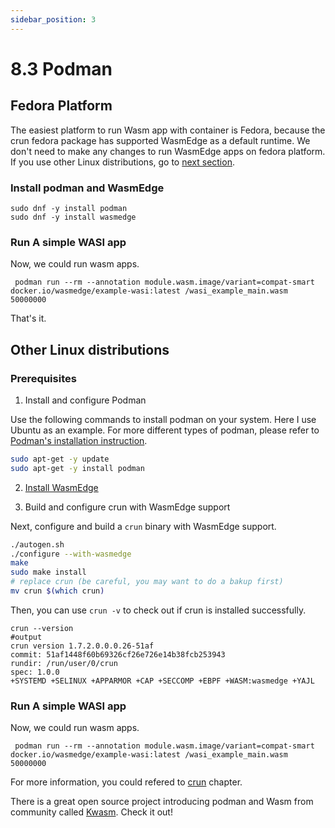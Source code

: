 ```yaml
---
sidebar_position: 3
---
```


# 8.3 Podman

## Fedora Platform

The easiest platform to run Wasm app with container is Fedora, because the crun fedora package has supported WasmEdge as a default runtime. We don't need to make any changes to run WasmEdge apps on fedora platform. If you use other Linux distributions, go to [next section](#other-linux-distributions).

### Install podman and WasmEdge


```
sudo dnf -y install podman
sudo dnf -y install wasmedge
```
### Run A simple WASI app

Now, we could run wasm apps.

```
 podman run --rm --annotation module.wasm.image/variant=compat-smart docker.io/wasmedge/example-wasi:latest /wasi_example_main.wasm 50000000
```

That's it.


## Other Linux distributions

### Prerequisites

1. Install and configure Podman 

Use the following commands to install podman on your system. Here I use Ubuntu as an example. For more different types of podman, please refer to [Podman's installation instruction](https://podman.io/getting-started/installation).

```bash
sudo apt-get -y update
sudo apt-get -y install podman
```
2. [Install WasmEdge](docs/build-and-run/install.md)

3. Build and configure crun with WasmEdge support

Next, configure and build a `crun` binary with WasmEdge support.

```bash
./autogen.sh
./configure --with-wasmedge
make
sudo make install
# replace crun (be careful, you may want to do a bakup first)
mv crun $(which crun)
```

Then, you can use `crun -v` to check out if crun is installed successfully.

```
crun --version
#output
crun version 1.7.2.0.0.0.26-51af
commit: 51af1448f60b69326cf26e726e14b38fcb253943
rundir: /run/user/0/crun
spec: 1.0.0
+SYSTEMD +SELINUX +APPARMOR +CAP +SECCOMP +EBPF +WASM:wasmedge +YAJL
```

### Run A simple WASI app

 Now, we could run wasm apps.

```
 podman run --rm --annotation module.wasm.image/variant=compat-smart docker.io/wasmedge/example-wasi:latest /wasi_example_main.wasm 50000000
```

For more information, you could refered to [crun](/docs/deploy/oci-runtime/crun.md) chapter.

There is a great open source project introducing podman and Wasm from community called [Kwasm](https://github.com/KWasm/podman-wasm). Check it out!
